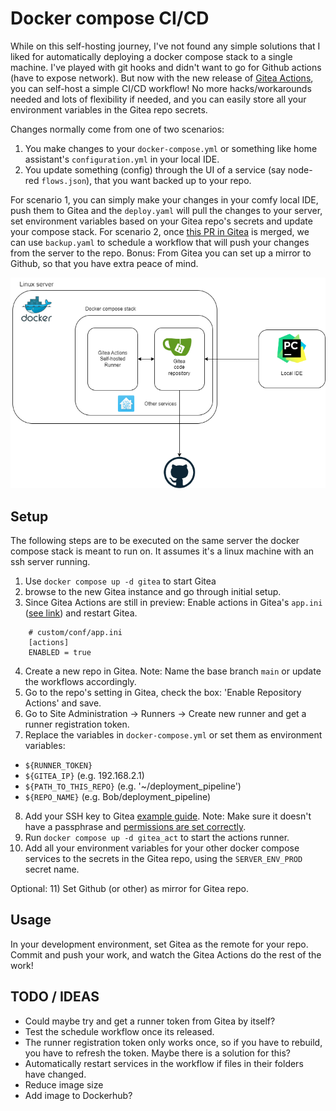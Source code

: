 # Docker compose CI/CD
While on this self-hosting journey, I've not found any simple solutions that I liked for automatically deploying a docker compose
stack to a single machine. I've played with git hooks and didn't want to go for Github actions (have to expose network). But now with the 
new release of [Gitea Actions](https://blog.gitea.io/2022/12/feature-preview-gitea-actions/), you can self-host a simple 
CI/CD workflow! No more hacks/workarounds needed and lots of flexibility if needed, and you can easily store all your 
environment variables in the Gitea repo secrets.

Changes normally come from one of two scenarios:
1) You make changes to your `docker-compose.yml` or something like home assistant's `configuration.yml` in your local IDE.
2) You update something (config) through the UI of a service (say node-red `flows.json`), 
that you want backed up to your repo.

For scenario 1, you can simply make your changes in your comfy local IDE, push them to Gitea and the `deploy.yaml` 
will pull the changes to your server, set environment variables based on your Gitea repo's secrets and update your compose stack.
For scenario 2, once [this PR in Gitea](https://github.com/go-gitea/gitea/pull/22751) is merged, we can use `backup.yaml`
to schedule a workflow that will push your changes from the server to the repo.
Bonus: From Gitea you can set up a mirror to Github, so that you have extra peace of mind.


![Architecture](./img/Architecture.png)

## Setup
The following steps are to be executed on the same server the docker compose stack is meant to run on. It assumes
it's a linux machine with an ssh server running.

1) Use `docker compose up -d gitea` to start Gitea
2) browse to the new Gitea instance and go through initial setup.
3) Since Gitea Actions are still in preview: Enable actions in Gitea's `app.ini` ([see link](https://blog.gitea.io/2022/12/feature-preview-gitea-actions/)) 
and restart Gitea.
```
    # custom/conf/app.ini
    [actions]
    ENABLED = true
```
4) Create a new repo in Gitea. Note: Name the base branch `main` or update the workflows accordingly.
5) Go to the repo's setting in Gitea, check the box: 'Enable Repository Actions' and save.
6) Go to Site Administration -> Runners -> Create new runner and get a runner registration token. 
7) Replace the variables in `docker-compose.yml` or set them as environment variables: 
- `${RUNNER_TOKEN}`
- `${GITEA_IP}` (e.g. 192.168.2.1)
- `${PATH_TO_THIS_REPO}` (e.g. '~/deployment_pipeline')
- `${REPO_NAME}` (e.g. Bob/deployment_pipeline)
8) Add your SSH key to Gitea [example guide](https://www.techaddressed.com/tutorials/add-verify-ssh-keys-gitea/). 
Note: Make sure it doesn't have a passphrase and [permissions are set correctly](https://stackoverflow.com/questions/9270734/ssh-permissions-are-too-open).
9) Run `docker compose up -d gitea_act` to start the actions runner.
10) Add all your environment variables for your other docker compose services to the secrets in the Gitea repo,
using the `SERVER_ENV_PROD` secret name.

Optional:
11) Set Github (or other) as mirror for Gitea repo.

## Usage
In your development environment, set Gitea as the remote for your repo.
Commit and push your work, and watch the Gitea Actions do the rest of the work!

## TODO / IDEAS
- Could maybe try and get a runner token from Gitea by itself?
- Test the schedule workflow once its released.
- The runner registration token only works once, so if you have to rebuild, you have to refresh 
the token. Maybe there is a solution for this?
- Automatically restart services in the workflow if files in their folders have changed.
- Reduce image size
- Add image to Dockerhub?
